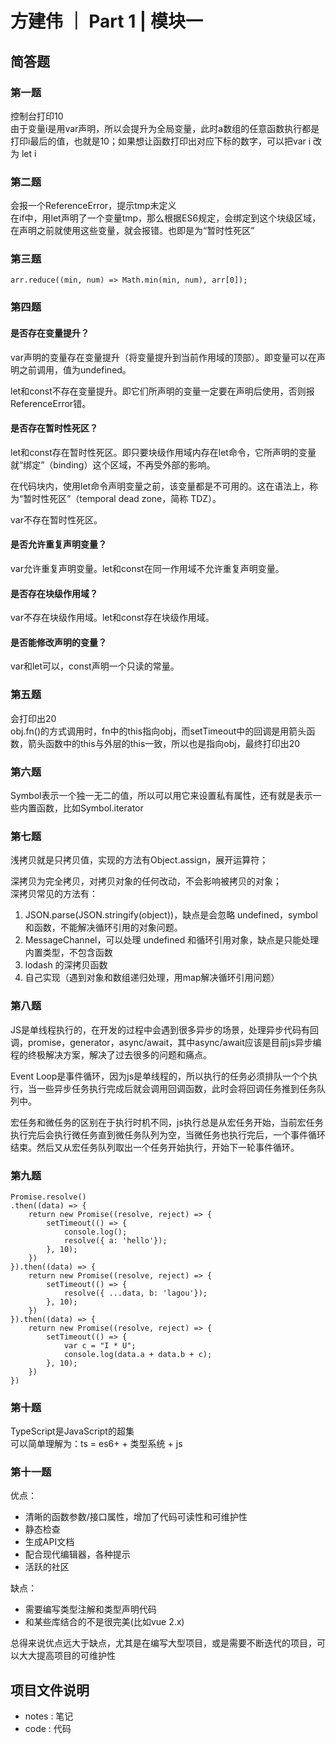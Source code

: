 # 方建伟 ｜ Part 1 | 模块一

## 简答题

### 第一题
控制台打印10  
由于变量i是用var声明，所以会提升为全局变量，此时a数组的任意函数执行都是打印i最后的值，也就是10；如果想让函数打印出对应下标的数字，可以把var i 改为 let i

### 第二题
会报一个ReferenceError，提示tmp未定义  
在if中，用let声明了一个变量tmp，那么根据ES6规定，会绑定到这个块级区域，在声明之前就使用这些变量，就会报错。也即是为“暂时性死区”

### 第三题
```
arr.reduce((min, num) => Math.min(min, num), arr[0]);
```

### 第四题
#### 是否存在变量提升？
var声明的变量存在变量提升（将变量提升到当前作用域的顶部）。即变量可以在声明之前调用，值为undefined。

let和const不存在变量提升。即它们所声明的变量一定要在声明后使用，否则报ReferenceError错。

#### 是否存在暂时性死区？
let和const存在暂时性死区。即只要块级作用域内存在let命令，它所声明的变量就“绑定”（binding）这个区域，不再受外部的影响。

在代码块内，使用let命令声明变量之前，该变量都是不可用的。这在语法上，称为“暂时性死区”（temporal dead zone，简称 TDZ）。

var不存在暂时性死区。

#### 是否允许重复声明变量？
var允许重复声明变量。let和const在同一作用域不允许重复声明变量。

#### 是否存在块级作用域？
var不存在块级作用域。let和const存在块级作用域。

#### 是否能修改声明的变量？
var和let可以，const声明一个只读的常量。

### 第五题
会打印出20  
obj.fn()的方式调用时，fn中的this指向obj，而setTimeout中的回调是用箭头函数，箭头函数中的this与外层的this一致，所以也是指向obj，最终打印出20

### 第六题
Symbol表示一个独一无二的值，所以可以用它来设置私有属性，还有就是表示一些内置函数，比如Symbol.iterator

### 第七题
浅拷贝就是只拷贝值，实现的方法有Object.assign，展开运算符；

深拷贝为完全拷贝，对拷贝对象的任何改动，不会影响被拷贝的对象；  
深拷贝常见的方法有：  
1. JSON.parse(JSON.stringify(object))，缺点是会忽略 undefined，symbol和函数，不能解决循环引用的对象问题。
2. MessageChannel，可以处理 undefined 和循环引用对象，缺点是只能处理内置类型，不包含函数
3. lodash 的深拷贝函数
4. 自己实现（遇到对象和数组递归处理，用map解决循环引用问题）

### 第八题
JS是单线程执行的，在开发的过程中会遇到很多异步的场景，处理异步代码有回调，promise，generator，async/await，其中async/await应该是目前js异步编程的终极解决方案，解决了过去很多的问题和痛点。

Event Loop是事件循环，因为js是单线程的，所以执行的任务必须排队一个个执行，当一些异步任务执行完成后就会调用回调函数，此时会将回调任务推到任务队列中。

宏任务和微任务的区别在于执行时机不同，js执行总是从宏任务开始，当前宏任务执行完后会执行微任务直到微任务队列为空，当微任务也执行完后，一个事件循环结束。然后又从宏任务队列取出一个任务开始执行，开始下一轮事件循环。

### 第九题
```
Promise.resolve()
.then((data) => {
    return new Promise((resolve, reject) => {
        setTimeout(() => {
            console.log();
            resolve({ a: 'hello'});
        }, 10);
    })
}).then((data) => {
    return new Promise((resolve, reject) => {
        setTimeout(() => {
            resolve({ ...data, b: 'lagou'});
        }, 10);
    })
}).then((data) => {
    return new Promise((resolve, reject) => {
        setTimeout(() => {
            var c = "I * U";
            console.log(data.a + data.b + c);
        }, 10);
    })
})
```

### 第十题
TypeScript是JavaScript的超集  
可以简单理解为：ts = es6+ + 类型系统 + js

### 第十一题
优点：  
- 清晰的函数参数/接口属性，增加了代码可读性和可维护性
- 静态检查
- 生成API文档
- 配合现代编辑器，各种提示
- 活跃的社区

缺点：
- 需要编写类型注解和类型声明代码
- 和某些库结合的不是很完美(比如vue 2.x)

总得来说优点远大于缺点，尤其是在编写大型项目，或是需要不断迭代的项目，可以大大提高项目的可维护性


## 项目文件说明

- notes : 笔记
- code : 代码
